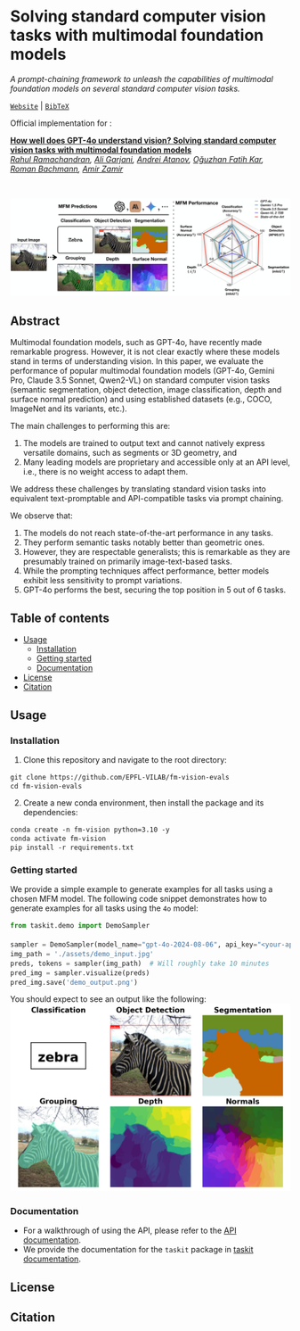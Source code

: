 # Solving standard computer vision tasks with multimodal foundation models

*A prompt-chaining framework to unleash the capabilities of multimodal foundation models on several standard computer vision tasks.*

[`Website`](https://4m.epfl.ch) | [`BibTeX`](#citation) 

Official implementation for :

[**How well does GPT-4o understand vision? Solving standard computer vision tasks with multimodal foundation models**](https://fm-vision-evals.epfl.ch/) <br>
*[Rahul Ramachandran](link), [Ali Garjani](https://garjania.github.io/), [Andrei Atanov](https://andrewatanov.github.io/), [Oğuzhan Fatih Kar](https://ofkar.github.io/), [Roman Bachmann](https://roman-bachmann.github.io/), [Amir Zamir](https://vilab.epfl.ch/zamir/)*

<br>

![4o main figure](./assets/pull_figure-v3.png)

## Abstract

Multimodal foundation models, such as GPT-4o, have recently made remarkable progress. However, it is not clear exactly where these models stand in terms of understanding vision. In this paper, we evaluate the performance of popular multimodal foundation models (GPT-4o, Gemini Pro, Claude 3.5 Sonnet, Qwen2-VL) on standard computer vision tasks (semantic segmentation, object detection, image classification, depth and surface normal prediction) and using established datasets (e.g., COCO, ImageNet and its variants, etc.).

The main challenges to performing this are:
1) The models are trained to output text and cannot natively express versatile domains, such as segments or 3D geometry, and
2) Many leading models are proprietary and accessible only at an API level, i.e., there is no weight access to adapt them.

We address these challenges by translating standard vision tasks into equivalent text-promptable and API-compatible tasks via prompt chaining.

We observe that:
1) The models do not reach state-of-the-art performance in any tasks.
2) They perform semantic tasks notably better than geometric ones.
3) However, they are respectable generalists; this is remarkable as they are presumably trained on primarily image-text-based tasks.
4) While the prompting techniques affect performance, better models exhibit less sensitivity to prompt variations.
5) GPT-4o performs the best, securing the top position in 5 out of 6 tasks.


## Table of contents
- [Usage](#usage)
    - [Installation](#installation)
    - [Getting started](#getting-started)
    - [Documentation](#documentation)
- [License](#license)
- [Citation](#citation)

## Usage

### Installation

1. Clone this repository and navigate to the root directory:
```
git clone https://github.com/EPFL-VILAB/fm-vision-evals
cd fm-vision-evals
```

2. Create a new conda environment, then install the package and its dependencies:
```
conda create -n fm-vision python=3.10 -y
conda activate fm-vision
pip install -r requirements.txt
```

### Getting started

We provide a simple example to generate examples for all tasks using a chosen MFM model. The following code snippet demonstrates how to generate examples for all tasks using the `4o` model:

```python
from taskit.demo import DemoSampler

sampler = DemoSampler(model_name="gpt-4o-2024-08-06", api_key="<your-api-key>")  # Choose from one of gpt-4o-2024-08-06, gemini-1.5-pro, claude-3-5-sonnet-20240620
img_path = './assets/demo_input.jpg'
preds, tokens = sampler(img_path)  # Will roughly take 10 minutes
pred_img = sampler.visualize(preds)
pred_img.save('demo_output.png')

```
You should expect to see an output like the following:
![Demo sampler output](./assets/demo_output.png)

### Documentation

- For a walkthrough of using the API, please refer to the [API documentation](./notebooks/demo.ipynb).
- We provide the documentation for the `taskit` package in [taskit documentation](README_TASKIT.md).

## License

## Citation